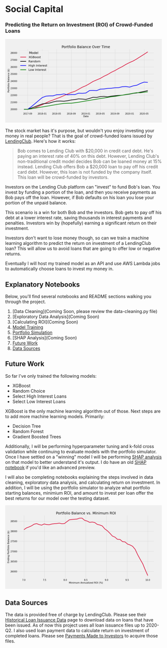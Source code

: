 # Social Capital
### Predicting the Return on Investment (ROI) of Crowd-Funded Loans


![Models](img/model_comparison.png)

The stock market has it's purpose, but wouldn't you enjoy investing your money in real people? That is the goal of crowd-funded loans issued by [LendingClub](https://www.lendingclub.com/). Here's how it works:

> Bob comes to Lending Club with $20,000 in credit card debt. He's paying an interest rate of 40% on this debt. However, Lending Club's non-traditional credit model decides Bob can be loaned money at 15% instead. Lending Club offers Bob a $20,000 loan to pay off his credit card debt. However, this loan is not funded by the company itself. This loan will be crowd-funded by investors.

Investors on the Lending Club platform can "invest" to fund Bob's loan. You invest by funding a portion of the loan, and then you receive payments as Bob pays off the loan. However, if Bob defaults on his loan you lose your portion of the unpaid balance.

This scenario is a win for both Bob and the investors. Bob gets to pay off his debt at a lower interest rate, saving thousands in interest payments and penalties. Investors win by (hopefully) earning a significant return on their investment.

Investors don't want to lose money though, so can we train a machine learning algorithm to predict the return on investment of a LendingClub loan? This will allow us to avoid loans that are going to offer low or negative returns. 

Eventually I will host my trained model as an API and use AWS Lambda jobs to automatically choose loans to invest my money in.

## Explanatory Notebooks

Below, you'll find several notebooks and README sections walking you through the project.

1. [Data Cleaning](Coming Soon, please review the data-cleaning.py file)
2. [Exploratory Data Analysis](Coming Soon)
3. [Calculating ROI](Coming Soon)
4. [Model Training](Modeling.ipynb)
5. [Portfolio Simulation](Simulation.ipynb)
6. [SHAP Analysis](Coming Soon)
7. [Future Work](#future-work)
8. [Data Sources](#data-sources)

## Future Work

So far I've only trained the following models:

* XGBoost
* Random Choice
* Select High Interest Loans
* Select Low Interest Loans

XGBoost is the only machine learning algorithm out of those. Next steps are to add more machine learning models. Primarily:

* Decision Tree
* Random Forest
* Gradient Boosted Trees

Additionally, I will be performing hyperparameter tuning and k-fold cross validation while continuing to evaluate models with the portfolio simulator. Once I have settled on a "winning" model I will be performing [SHAP analysis](https://github.com/slundberg/shap) on that model to better understand it's output. I do have an old [SHAP notebook](SHAP.ipynb) if you'd like an advanced preview.

I will also be completing notebooks explaining the steps involved in data cleaning, exploratory data analysis, and calculating return on investment. In addition, I will be using the portfolio simulator to analyze what portfolio starting balances, minimium ROI, and amount to invest per loan offer the best returns for our model over the testing dataset. 

![ROI](img/balance_vs_roi.png)

## Data Sources

The data is provided free of charge by LendingClub. Please see their [Historical Loan Issuance Data](https://www.lendingclub.com/statistics/additional-statistics) page to download data on loans that have been issued. As of now this project uses all loan issuance files up to 2020-Q2. I also used loan payment data to calculate return on investment of completed loans. Please see [Payments Made to Investors](https://www.lendingclub.com/statistics/additional-statistics?) to acquire those files. 
